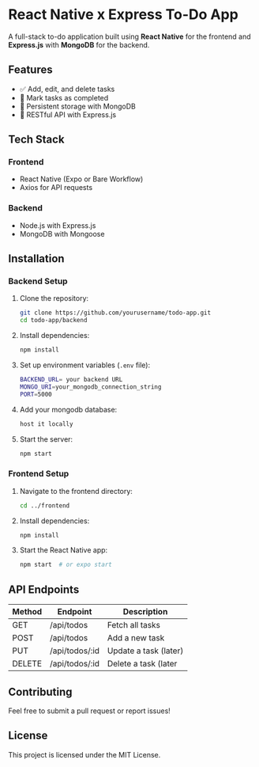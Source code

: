 # React Native x Express To-Do App

A full-stack to-do application built using **React Native** for the frontend and **Express.js** with **MongoDB** for the backend.

## Features

- ✅ Add, edit, and delete tasks
- 📅 Mark tasks as completed
- 🔄 Persistent storage with MongoDB
- 📡 RESTful API with Express.js

## Tech Stack

### Frontend
- React Native (Expo or Bare Workflow)
- Axios for API requests

### Backend
- Node.js with Express.js
- MongoDB with Mongoose

## Installation

### Backend Setup
1. Clone the repository:
   ```sh
   git clone https://github.com/yourusername/todo-app.git
   cd todo-app/backend
   ```
2. Install dependencies:
   ```sh
   npm install
   ```
3. Set up environment variables (`.env` file):
   ```sh
   BACKEND_URL= your backend URL
   MONGO_URI=your_mongodb_connection_string
   PORT=5000
   ```
4. Add your mongodb database:
   ```sh
   host it locally
4. Start the server:
   ```sh
   npm start
   ```

### Frontend Setup
1. Navigate to the frontend directory:
   ```sh
   cd ../frontend
   ```
2. Install dependencies:
   ```sh
   npm install
   ```
3. Start the React Native app:
   ```sh
   npm start  # or expo start
   ```

## API Endpoints
| Method | Endpoint       | Description              |
|--------|---------------|--------------------------|
| GET    | /api/todos    | Fetch all tasks         |
| POST   | /api/todos    | Add a new task          |
| PUT    | /api/todos/:id | Update a task  (later) |
| DELETE | /api/todos/:id | Delete a task  (later  |

## Contributing
Feel free to submit a pull request or report issues!

## License
This project is licensed under the MIT License.
